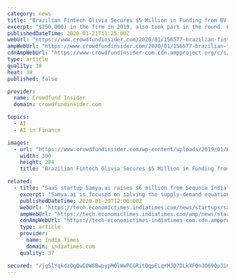 ```yaml
---
category: news
title: "Brazilian Fintech Olivia Secures $5 Million in Funding from BV and BR Startups Fund"
excerpt: "$250,000) in the firm in 2019, also took part in the round. Established by Brazilian founders in Silicon Valley, Fintech firm Olivia uses artificial intelligence (AI) to regularly provide tips on financial behavior. Olivia has around 500,000 users globally. Its app is available for iOS and Android users. Olivia’s management also confirmed the ..."
publishedDateTime: 2020-01-21T11:25:00Z
webUrl: "https://www.crowdfundinsider.com/2020/01/156577-brazilian-fintech-olivia-secures-5-million-in-funding-from-bv-and-br-startups-fund/"
ampWebUrl: "https://www.crowdfundinsider.com/2020/01/156577-brazilian-fintech-olivia-secures-5-million-in-funding-from-bv-and-br-startups-fund/amp/"
cdnAmpWebUrl: "https://www-crowdfundinsider-com.cdn.ampproject.org/c/s/www.crowdfundinsider.com/2020/01/156577-brazilian-fintech-olivia-secures-5-million-in-funding-from-bv-and-br-startups-fund/amp/"
type: article
quality: 38
heat: 38
published: false

provider:
  name: Crowdfund Insider
  domain: crowdfundinsider.com

topics:
  - AI
  - AI in Finance

images:
  - url: "https://www.crowdfundinsider.com/wp-content/uploads/2019/01/Rio-De-Janeiro-Brazil-by-Davi-Costa-Unsplash-300x284.jpg"
    width: 300
    height: 284
    title: "Brazilian Fintech Olivia Secures $5 Million in Funding from BV and BR Startups Fund"

related:
  - title: "SaaS startup Samya.ai raises $6 million from Sequoia India"
    excerpt: "Samya.ai is focused on solving the supply-demand equation in the volatile and complex consumer goods industry using technology. Aditi Shrivastava | ETtech | Updated: January 20, 2020, 18:06 IST (L-R) Deepinder Dhingra, Shelly Singh, Shailendra Singh, Paven Palety Samya.ai, a SaaS platform that helps the consumer packaged goods industry optimize ..."
    publishedDateTime: 2020-01-20T12:00:00Z
    webUrl: "https://tech.economictimes.indiatimes.com/news/startups/saas-startup-samya-ai-raises-6-million-from-sequoia-india/73432128"
    ampWebUrl: "https://tech.economictimes.indiatimes.com/amp/news/startups/saas-startup-samya-ai-raises-6-million-from-sequoia-india/73432128"
    cdnAmpWebUrl: "https://tech-economictimes-indiatimes-com.cdn.ampproject.org/c/s/tech.economictimes.indiatimes.com/amp/news/startups/saas-startup-samya-ai-raises-6-million-from-sequoia-india/73432128"
    type: article
    provider:
      name: India Times
      domain: indiatimes.com
    quality: 37

secured: "/jgSlYqkdzOgQwCOW8BwpypMQlWwPCGRit0qpELqrMJD7DLkXFQnJO69Qp3iCyxTpzwUHUiNmMpxkH8C+S1UySNg5DwfSXB4H8b5z3ijqUS6AIw4pUZSTf4jOfIZ/HjhOEwZcruAMSCMPUJf/JoqlijaMvvl4fJegl7kHhRPeuSQ+dJrIcvjQXU43alzHHA0Y6RaeHixp8Vzp5UrNq+ahEHa/0M79rgRW7zO0ph/NUNXvBKdLJEJ9J8Syo9H0XmgmNy1YtctuvNDd2cPMhv3Ru/tXaU3gLbQmpFkybQtrT4I1o2NFs7R7tjTq3cNuaprpox1ZCvf8lyCyr1aRE+xo4k/7pWDTLwieHoAvzTbJKdJ+wAy0NiZYyC2gOtCc4EY40yMs7ahpVxpvwVly6X45arCASjzi5deJDjtch9BekTchp89GnVBYTq7+7Od0e/F1A2HaZ7IML5J0RkCU0RJqg==;zzNPwHwjNWUZw5L1gH1wuA=="
---
```


